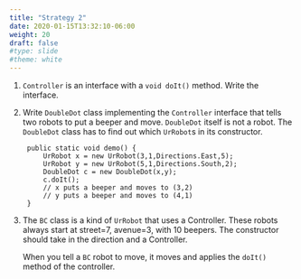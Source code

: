 ```yaml
---
title: "Strategy 2"
date: 2020-01-15T13:32:10-06:00
weight: 20
draft: false
#type: slide
#theme: white
---
```


1. `Controller` is an interface with a `void doIt()` method. Write the
   interface.
   
2. Write  `DoubleDot` class implementing the `Controller` interface
   that tells two robots to put a beeper and move. `DoubleDot` itself is
   not a robot.
   The `DoubleDot`
   class has to find out which `UrRobot`s in its constructor.

        public static void demo() {
            UrRobot x = new UrRobot(3,1,Directions.East,5);
            UrRobot y = new UrRobot(5,1,Directions.South,2);
            DoubleDot c = new DoubleDot(x,y);
            c.doIt();
            // x puts a beeper and moves to (3,2)
            // y puts a beeper and moves to (4,1)
        }
   
3. The `BC` class is a kind of `UrRobot` that uses a Controller. These
   robots always start at street=7, avenue=3, with 10 beepers. The
   constructor should take in the direction and a Controller. 
   
   When you tell a `BC` robot to move, it moves and applies the
   `doIt()` method of the controller.


